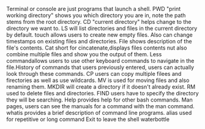Terminal or console are just programs that launch a shell.
PWD "print working directory" shows you which directory you are in, note the path stems from the root directory.
CD "current directory" helps change to the directory we want to.
LS will list directories and files in the current directory by default.
touch allows users to create new empty files. Also can change timestamps on existing files and directories.
File shows description of the file's contents.
Cat short for cincatenate,displays files contents nut also combine multiple files and show you the output of them.
Less commandallows users to use other keyboard commands to navigate in the file.History of commands that users previously entered, users can actually look through these commands.
CP users can copy multiple filees and firectories as well as use wildcards.
MV is used for moving files and also renaming them.
MKDIR will create a directory if it doesn't already exist.
RM used to delete files and directories.
FIND users have to specify the directory they will be searching.
Help provides help for other bash commands.
Man pages, users can see the manuals for a command with the man command.
whatis provides a brief description of command line programs.
alias used for repetitive or long  command
Exit to leave the shell
waterbottle
